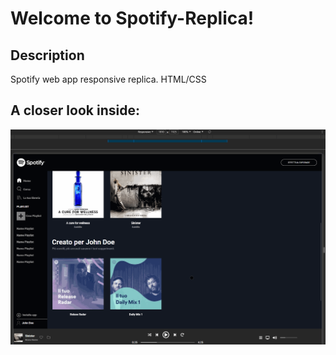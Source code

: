 Welcome to Spotify-Replica!
===================


Description
-------
Spotify web app responsive replica. HTML/CSS



A closer look inside:
--------------------------

![](spotify.gif)


